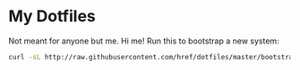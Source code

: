 # My Dotfiles

Not meant for anyone but me. Hi me! Run this to bootstrap a new system:

```bash
curl -sL http://raw.githubusercontent.com/href/dotfiles/master/bootstrap | bash
```
